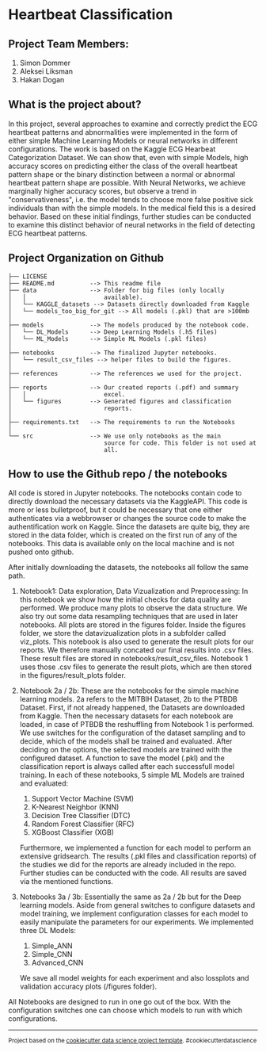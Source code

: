 Heartbeat Classification
==============================
## Project Team Members:
1. Simon Dommer
2. Aleksei Liksman
3. Hakan Dogan

## What is the project about?
In this project, several approaches to examine and correctly predict the ECG heartbeat patterns and abnormalities were implemented in the form of either simple Machine Learning Models or neural networks in different configurations. The work is based on the Kaggle ECG Hearbeat Categorization Dataset. We can show that, even with simple Models, high accuracy scores on predicting either the class of the overall heartbeat pattern shape or the binary distinction between a normal or abnormal heartbeat pattern shape are possible. With Neural Networks, we achieve marginally higher accuracy scores, but observe a trend in "conservativeness", i.e. the model tends to choose more false positive sick individuals than with the simple models. In the medical field this is a desired behavior. Based on these initial findings, further studies can be conducted to examine this distinct behavior of neural networks in the field of detecting ECG heartbeat patterns.


Project Organization on Github
------------

    ├── LICENSE
    ├── README.md          --> This readme file
    ├── data               --> Folder for big files (only locally   
    │   │                      available).
    │   └── KAGGLE_datasets --> Datasets directly downloaded from Kaggle
    │   └── models_too_big_for_git --> All models (.pkl) that are >100mb
    │
    ├── models             --> The models produced by the notebook code.
    │   └── DL_Models      --> Deep Learning Models (.h5 files)
    │   └── ML_Models      --> Simple ML Models (.pkl files) 
    │
    ├── notebooks          --> The finalized Jupyter notebooks.
    │   └── result_csv_files --> helper files to build the figures.
    │
    ├── references         --> The references we used for the project.
    │
    ├── reports            --> Our created reports (.pdf) and summary 
    │   │                      excel.
    │   └── figures        --> Generated figures and classification  
    │                          reports.
    │
    ├── requirements.txt   --> The requirements to run the Notebooks
    │
    └── src                --> We use only notebooks as the main  
                               source for code. This folder is not used at 
                               all.


## How to use the Github repo / the notebooks
All code is stored in Jupyter notebooks. The notebooks contain code to directly download the necessary datasets via the KaggleAPI. This code is more or less bulletproof, but it could be necessary that one either authenticates via a webbrowser or changes the source code to make the authentification work on Kaggle. Since the datasets are quite big, they are stored in the data folder, which is created on the first run of any of the notebooks. This data is available only on the local machine and is not pushed onto github.

After initlally downloading the datasets, the notebooks all follow the same path.

1. Notebook1: Data exploration, Data Vizualization and Preprocessing:
In this notebook we show how the initial checks for data quality are performed. We produce many plots to observe the data structure. We also try out some data resampling techniques that are used in later notebooks. All plots are stored in the figures folder. Inside the figures folder, we store the datavizualization plots in a subfolder called viz_plots. This notebook is also used to generate the result plots for our reports. We therefore manually concated our final results into .csv files. These result files are stored in notebooks/result_csv_files. Notebook 1 uses those .csv files to generate the result plots, which are then stored in the figures/result_plots folder.

2. Notebook 2a / 2b: These are the notebooks for the simple machine learning models. 2a refers to the MITBIH Dataset, 2b to the PTBDB Dataset. First, if not already happened, the Datasets are downloaded from Kaggle. Then the necessary datasets for each notebook are loaded, in case of PTBDB the reshuffling from Notebook 1 is performed.
We use switches for the configuration of the dataset sampling and to decide, which of the models shall be trained and evaluated. After deciding on the options, the selected models are trained with the configured dataset. A function to save the model (.pkl) and the classification report is always called after each successfull model training. In each of these notebooks, 5 simple ML Models are trained and evaluated:
    1. Support Vector Machine (SVM)
    2. K-Nearest Neighbor (KNN)
    3. Decision Tree Classifier (DTC)
    4. Random Forest Classifier (RFC)
    5. XGBoost Classifier (XGB)

    Furthermore, we implemented a function for each model to perform an extensive gridsearch. The results (.pkl files and classification reports) of the studies we did for the reports are already included in the repo. Further studies can be conducted with the code. All results are saved via the mentioned functions.

3. Notebooks 3a / 3b: Essentially the same as 2a / 2b but for the Deep learning models. Aside from general switches to configure datasets and model training, we implement configuration classes for each model to easily manipulate the parameters for our experiments. We implemented three DL Models:
    1. Simple_ANN
    2. Simple_CNN
    3. Advanced_CNN

    We save all model weights for each experiment and also lossplots and validation accuracy plots (/figures folder).

All Notebooks are designed to run in one go out of the box. With the configuration switches one can choose which models to run with which configurations.

-------

<p><small>Project based on the <a target="_blank" href="https://drivendata.github.io/cookiecutter-data-science/">cookiecutter data science project template</a>. #cookiecutterdatascience</small></p>
